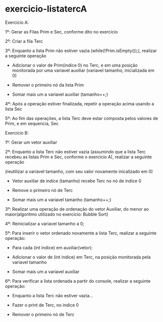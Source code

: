 # exercicio-listatercA

Exercicio A:

1º: Gerar as Filas Prim e Sec, conforme dito no exercicio

2º: Criar a fila Terc

3º: Enquanto a lista Prim não estiver vazia (while(!Prim.isEmpty());), realizar a seguinte operação

- Adicionar o valor de Prim(indice 0) no Terc, e em uma posição monitorada por uma variavel auxiliar (variavel tamanho, inicializada em 0)

- Remover o primeiro nó da lista Prim

- Somar mais um a variavel auxiliar (tamanho++;)

4º: Após a operação estiver finalizada, repetir a operação acima usando a lista Sec

5º: Ao fim das operações, a lista Terc deve estar composta pelos valores de Prim, e em sequencia, Sec



Exercicio B:



1º: Gerar um vetor auxiliar

2º: Enquanto a lista Terc não estiver vazia (assumindo que a lista Terc recebeu as listas Prim e Sec, conforme o exercicio A), realizar a seguinte operação

(reutilizar a variavel tamanho, com seu valor novamente inicalizado em 0)

- Vetor auxiliar de indice (tamanho) recebe Terc no nó de indice 0

- Remove o primeiro nó de Terc

- Somar mais um a variavel tamanho (tamanho++;)

3º: Realizar uma operação de ordenação do vetor Auxiliar, do menor ao maior(algoritmo utilizado no exercício: Bubble Sort)

4º: Reinicializar a variavel tamanho a 0;

5º: Para inserir o vetor ordenado novamente a lista Terc, realizar a seguinte operação:

- Para cada (int indice) em auxiliar(vetor):

- Adicionar o valor de (int indice) em Terc, na posição monitorada pela variavel tamanho

- Somar mais um a variavel auxiliar

6º: Para verificar a lista ordenada a partir do console, realizar a seguinte operação:

- Enquanto a lista Terc não estiver vazia...

- Fazer o print de Terc, no indice 0

- Remover o primeiro nó de Terc



